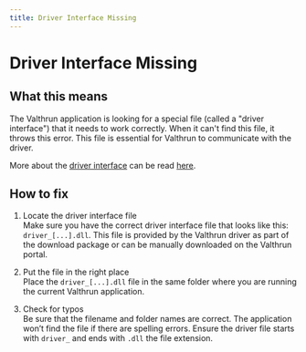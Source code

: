 ```yaml
---
title: Driver Interface Missing
---
```


# Driver Interface Missing

## What this means

The Valthrun application is looking for a special file (called a "driver interface") that it needs to work correctly. When it can't find this file, it throws this error. This file is essential for Valthrun to communicate with the driver.

More about the [driver interface](../../../getting-started/architechture#valthrun-driver-interface) can be read [here](../../../getting-started/architechture#valthrun-driver-interface).

## How to fix

1. Locate the driver interface file  
   Make sure you have the correct driver interface file that looks like this: `driver_[...].dll`.
   This file is provided by the Valthrun driver as part of the download package or can be manually downloaded on the Valthrun portal.

2. Put the file in the right place  
   Place the `driver_[...].dll` file in the same folder where you are running the current Valthrun application.

3. Check for typos  
   Be sure that the filename and folder names are correct. The application won’t find the file if there are spelling errors. Ensure the driver file starts with `driver_` and ends with `.dll` the file extension.
